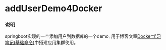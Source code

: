 # addUserDemo4Docker

### 说明
springboot实现的一个添加用户到数据库的一个demo, 用于博客文章[Docker学习笔记(基础命令)](https://blog.safeandsound.cn/post/Docker学习笔记：基础命令.html)中搭建应用集群使用。